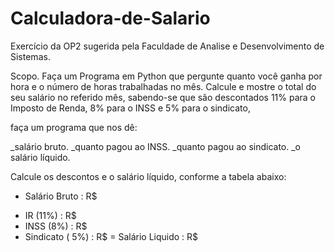 # Calculadora-de-Salario
Exercício da OP2 sugerida pela Faculdade de Analise e Desenvolvimento de Sistemas. 

Scopo.
Faça um Programa em Python que pergunte quanto você ganha por hora e o número de 
horas trabalhadas no mês. Calcule e mostre o total do seu salário no referido mês, 
sabendo-se que são descontados 11% para o Imposto de Renda, 8% para o INSS e 5%
para o sindicato, 

faça um programa que nos dê:

_salário bruto.
_quanto pagou ao INSS.
_quanto pagou ao sindicato.
_o salário líquido.

Calcule os descontos e o salário líquido, conforme a tabela abaixo:

+ Salário Bruto : R$
- IR (11%) : R$
- INSS (8%) : R$
- Sindicato ( 5%) : R$
= Salário Liquido : R$
